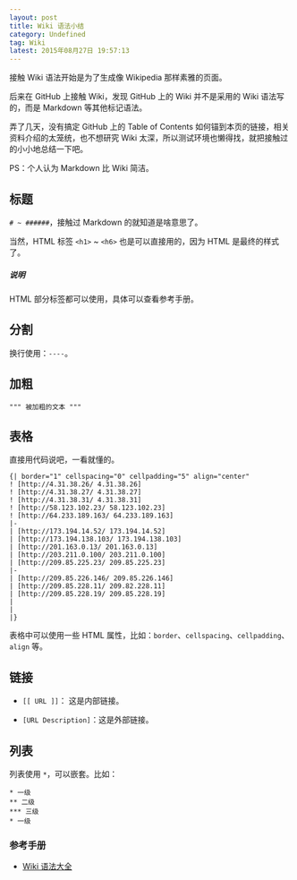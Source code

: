 ```yaml
---
layout: post
title: Wiki 语法小结
category: Undefined
tag: Wiki
latest: 2015年08月27日 19:57:13
---
```


接触 Wiki 语法开始是为了生成像 Wikipedia 那样素雅的页面。

后来在 GitHub 上接触 Wiki，发现 GitHub 上的 Wiki 并不是采用的 Wiki 语法写的，而是 Markdown 等其他标记语法。

弄了几天，没有搞定 GitHub 上的 Table of Contents 如何锚到本页的链接，相关资料介绍的太笼统，也不想研究 Wiki 太深，所以测试环境也懒得找，就把接触过的小小地总结一下吧。

PS：个人认为 Markdown 比 Wiki 简洁。

标题
-

`# ~ ######`，接触过 Markdown 的就知道是啥意思了。

当然，HTML 标签 `<h1>` ~ `<h6>` 也是可以直接用的，因为 HTML 是最终的样式了。

##### **说明**

HTML 部分标签都可以使用，具体可以查看参考手册。

分割
-

换行使用：`----`。

加粗
-

`""" 被加粗的文本 """`

表格
-

直接用代码说吧，一看就懂的。

```
{| border="1" cellspacing="0" cellpadding="5" align="center"
! [http://4.31.38.26/ 4.31.38.26]
! [http://4.31.38.27/ 4.31.38.27]
! [http://4.31.38.31/ 4.31.38.31]
! [http://58.123.102.23/ 58.123.102.23]
! [http://64.233.189.163/ 64.233.189.163]
|- 
| [http://173.194.14.52/ 173.194.14.52]
| [http://173.194.138.103/ 173.194.138.103]
| [http://201.163.0.13/ 201.163.0.13]
| [http://203.211.0.100/ 203.211.0.100]
| [http://209.85.225.23/ 209.85.225.23]
|-
| [http://209.85.226.146/ 209.85.226.146]
| [http://209.85.228.11/ 209.82.228.11]
| [http://209.85.228.19/ 209.85.228.19]
|
| 
|}
```

表格中可以使用一些 HTML 属性，比如：`border`、`cellspacing`、`cellpadding`、`align` 等。

链接
-

- `[[ URL ]]`： 这是内部链接。

- `[URL Description]`：这是外部链接。


列表
-

列表使用 `*`，可以嵌套。比如：

```
* 一级
** 二级
*** 三级
* 一级
```

### 参考手册


+ [Wiki 语法大全](https://www.ibm.com/developerworks/community/wikis/home?lang=en#!/wiki/Wiki%E5%AD%A6%E4%B9%A0/page/Wiki%E8%AF%AD%E6%B3%95%E5%A4%A7%E5%85%A8)